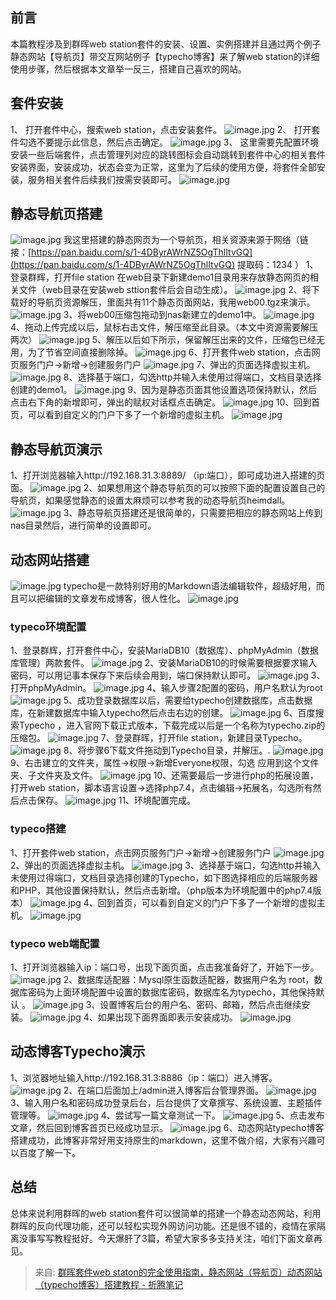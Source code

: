 ## 前言
本篇教程涉及到群晖web station套件的安装、设置、实例搭建并且通过两个例子静态网站【导航页】带交互网站例子【typecho博客】来了解web station的详细使用步骤，然后根据本文章举一反三，搭建自己喜欢的网站。
## 套件安装
1、 打开套件中心，搜索web station，点击安装套件。
![image.jpg](../../../images/b19d1ca9fd4a70cf803f013cc778a5b3.webp)
2、 打开套件勾选不要提示此信息，然后点击确定。
![image.jpg](../../../images/7a347b64f2a027a221697f0e354c7dfa.webp)
3、 这里需要先配置环境安装一些后端套件，点击管理列对应的跳转图标会自动跳转到套件中心的相关套件安装界面，安装成功，状态会变为正常，这里为了后续的使用方便，将套件全部安装，服务相关套件后续我们按需安装即可。
![image.jpg](../../../images/515e9e6b29a7c47a41235db0fc9b049b.webp)
## 静态导航页搭建
![image.jpg](../../../images/2ef4838bc32a7387953ff5d957f21ec9.webp)
我这里搭建的静态网页为一个导航页，相关资源来源于网络（链接：[https://pan.baidu.com/s/1-4DByrAWrNZ5OgThlItvGQ](https://pan.baidu.com/s/1-4DByrAWrNZ5OgThlItvGQ)
提取码：1234 ）
1、登录群辉，打开file station 在web目录下新建demo1目录用来存放静态网页的相关文件（web目录在安装web sttion套件后会自动生成）。
![image.jpg](../../../images/a7658e964a4d0ff35ac9b3d717d94aef.webp)
2、将下载好的导航页资源解压，里面共有11个静态页面网站，我用web00.tgz来演示。
![image.jpg](../../../images/d1ae1e180449599251aaeed1c0ab27ee.webp)
3、将web00压缩包拖动到nas新建立的demo1中。
![image.jpg](../../../images/ecc8cdfec0ca7a9c59277cfb7ef5c6f6.webp)
4、拖动上传完成以后，鼠标右击文件，解压缩至此目录。（本文中资源需要解压两次）
![image.jpg](../../../images/35898a3eaa677ff0473511fd4085943b.webp)
5、解压以后如下所示，保留解压出来的文件，压缩包已经无用，为了节省空间直接删除掉。
![image.jpg](../../../images/5092c684127cc55f55bb23a9fe7089a5.webp)
6、打开套件web station，点击网页服务门户→新增→创建服务门户
![image.jpg](../../../images/2fbb8cd91ed2fe8789cacbe6daafe1ee.webp)
7、弹出的页面选择虚拟主机。
![image.jpg](../../../images/e545ed228e74c033ee61f08d58cdf5bc.webp)
8、选择基于端口，勾选http并输入未使用过得端口，文档目录选择创建的demo1。
![image.jpg](../../../images/eb3a08cbdd517c23094531a92d9fc8d4.webp)
9、因为是静态页面其他设置选项保持默认，然后点击右下角的新增即可，弹出的赋权对话框点击确定。
![image.jpg](../../../images/282f7c626c529f71cda7cbbc5203eb3b.webp)
10、回到首页，可以看到自定义的门户下多了一个新增的虚拟主机。
![image.jpg](../../../images/1ac3e73fab10ede837cfc109ec0c79f0.webp)
## 静态导航页演示
1、打开浏览器输入http://192.168.31.3:8889/ （ip:端口），即可成功进入搭建的页面。
![image.jpg](../../../images/748f727110d1e5e0ea79629cadf7d08b.webp)
2、如果想用这个静态导航页的可以按照下面的配置设置自己的导航页，如果感觉静态的设置太麻烦可以参考我的动态导航页heimdall。
![image.jpg](../../../images/e4031225de46f2f163890fa435286780.webp)
3、静态导航页搭建还是很简单的，只需要把相应的静态网站上传到nas目录然后，进行简单的设置即可。
## 动态网站搭建
![image.jpg](../../../images/2e527158461b02ff7eea8c33fe4860d4.png)
typecho是一款特别好用的Markdown语法编辑软件，超级好用，而且可以把编辑的文章发布成博客，很人性化。
![image.jpg](../../../images/155b64405369e5f8bb65f5a7c2143df3.webp)
### typeco环境配置
1、登录群辉，打开套件中心，安装MariaDB10（数据库）、phpMyAdmin（数据库管理）两款套件。
![image.jpg](../../../images/451019cede3995ac32b556505e093418.webp)
2、安装MariaDB10的时候需要根据要求输入密码，可以用记事本保存下来后续会用到，端口保持默认即可。
![image.jpg](../../../images/bbfc206754df28f4e04c04b700a0dbbb.webp)
3、打开phpMyAdmin。
![image.jpg](../../../images/47a797f2044e3aa734b70cc03b851b46.webp)
4、输入步骤2配置的密码，用户名默认为root
![image.jpg](../../../images/f8cb3dc0401d1d2bfe7efe88427d833b.webp)
5、成功登录数据库以后，需要给typecho创建数据库，点击数据库，在新建数据库中输入typecho然后点击右边的创建。
![image.jpg](../../../images/16e80e0471db10a7f9dae04585b64d84.webp)
6、百度搜索Typecho ，进入官网下载正式版本，下载完成以后是一个名称为typecho.zip的压缩包。
![image.jpg](../../../images/92381dfa3fb603d0b67e09f3cb505a1f.webp)
7、登录群晖，打开file station，新建目录Typecho。
![image.jpg](../../../images/76e0d58562c43023c608a96225ed3e47.webp)
8、将步骤6下载文件拖动到Typecho目录，并解压。.
![image.jpg](../../../images/58645e71f5f38c986bec553e5cba8a49.webp)
9、右击建立的文件夹，属性→权限→新增Everyone权限，勾选 应用到这个文件夹、子文件夹及文件。
![image.jpg](../../../images/fb2bdb7f9ef1da861b25464ede81e457.webp)
10、还需要最后一步进行php的拓展设置，打开web station，脚本语言设置→选择php7.4，点击编辑→拓展名，勾选所有然后点击保存。
![image.jpg](../../../images/2240f768f794bbba49a6b0069a51198b.webp)
11、环境配置完成。
### typeco搭建
1、打开套件web station，点击网页服务门户→新增→创建服务门户
![image.jpg](../../../images/6249fa36f4dc45e7743c97ddf7de2b9d.webp)
2、弹出的页面选择虚拟主机。
![image.jpg](../../../images/c5531d1f35f9017b421703e832daa03c.webp)
3、选择基于端口，勾选http并输入未使用过得端口，文档目录选择创建的Typecho，如下图选择相应的后端服务器和PHP，其他设置保持默认，然后点击新增。（php版本为环境配置中的php7.4版本）
![image.jpg](../../../images/f1f42c6c8a9f4f7856e7fcd07e63894e.webp)
4、回到首页，可以看到自定义的门户下多了一个新增的虚拟主机。
![image.jpg](../../../images/4bb5b38e55cc188d5750c43124b0fc84.webp)
### typeco web端配置
1、打开浏览器输入ip：端口号，出现下面页面，点击我准备好了，开始下一步。
![image.jpg](../../../images/ab08eab8759be0c9c9a2792d18575f92.webp)
2、数据库适配器：Mysql原生函数适配器，数据用户名为 root，数据库密码为上面环境配置中设置的数据库密码，数据库名为typecho，其他保持默认 。
![image.jpg](../../../images/2d4edc3d137eb912702e1806cae7684e.webp)
3、设置博客后台的用户名、密码、邮箱，然后点击继续安装。
![image.jpg](../../../images/11a26cd990cd592e7ea123a0440d60ed.webp)
4、如果出现下面界面即表示安装成功。
![image.jpg](../../../images/feb53debe648ffec0e46cbef4ea9f5dd.webp)
## 动态博客Typecho演示
1、浏览器地址输入http://192.168.31.3:8886（ip：端口）进入博客。
![image.jpg](../../../images/24d337590baf37e2e9a749e1aa342ac5.webp)
2、在端口后面加上/admin进入博客后台管理界面。
![image.jpg](../../../images/09f7a03546ca6abfa443dbdb3746f970.webp)
3、输入用户名和密码成功登录后台，后台提供了文章撰写、系统设置、主题插件管理等。
![image.jpg](../../../images/d766a1e0f911f0f392c57008c36db52f.webp)
4、尝试写一篇文章测试一下。
![image.jpg](../../../images/70a35765598a7f7720581911796c024f.webp)
5、点击发布文章，然后回到博客首页已经成功显示。
![image.jpg](../../../images/1035cbbfc3f9d8f52acdeea222ba16c8.webp)
6、动态网站typecho博客搭建成功，此博客非常好用支持原生的markdown，这里不做介绍，大家有兴趣可以百度了解一下。
## 总结
总体来说利用群晖的web station套件可以很简单的搭建一个静态动态网站，利用群晖的反向代理功能，还可以轻松实现外网访问功能。还是很不错的，疫情在家隔离没事写写教程挺好。今天爆肝了3篇，希望大家多多支持关注，咱们下面文章再见。

> 来自: [群晖套件web staton的完全使用指南，静态网站（导航页）动态网站（typecho博客）搭建教程 - 折腾笔记](http://nas.zwbcc.cn:8090/archives/webstaton)

